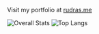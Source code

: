 Visit my portfolio at [rudras.me](http://rudras.me)

![Overall Stats](https://github-readme-stats-gilt-one-15.vercel.app/api?username=rudra-singh1&count_private=true&theme=transparent&show_icons=true&hide=stars,contribs&rank_icon=github)
![Top Langs](https://github-readme-stats-gilt-one-15.vercel.app/api/top-langs/?username=rudra-singh1&theme=transparent&layout=compact&hide=html&count_private=true)
